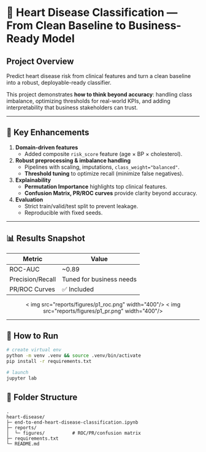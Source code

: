 # 🧠 Heart Disease Classification — From Clean Baseline to Business-Ready Model

## Project Overview
Predict heart disease risk from clinical features and turn a clean baseline into a robust, deployable-ready classifier.  

This project demonstrates **how to think beyond accuracy**: handling class imbalance, optimizing thresholds for real-world KPIs, and adding interpretability that business stakeholders can trust.  

---

## 🔑 Key Enhancements
1. **Domain-driven features**
   - Added composite `risk_score` feature (age × BP × cholesterol).
2. **Robust preprocessing & imbalance handling**
   - Pipelines with scaling, imputations, `class_weight="balanced"`.
   - **Threshold tuning** to optimize recall (minimize false negatives).
3. **Explainability**
   - **Permutation Importance** highlights top clinical features.
   - **Confusion Matrix, PR/ROC curves** provide clarity beyond accuracy.
4. **Evaluation**
   - Strict train/valid/test split to prevent leakage.
   - Reproducible with fixed seeds.

---

## 📊 Results Snapshot
| Metric | Value |
|--------|-------|
| ROC-AUC | ~0.89 |
| Precision/Recall | Tuned for business needs |
| PR/ROC Curves | ✅ Included |

<p align="center">
  < img src="reports/figures/p1_roc.png" width="400"/>
  < img src="reports/figures/p1_pr.png" width="400"/>
</p >

---

## 🚀 How to Run
```bash
# create virtual env
python -m venv .venv && source .venv/bin/activate
pip install -r requirements.txt

# launch
jupyter lab

```

## 📂 Folder Structure
```text
.
heart-disease/
├─ end-to-end-heart-disease-classification.ipynb
├─ reports/
│  └─ figures/          # ROC/PR/confusion matrix
├─ requirements.txt
└─ README.md

```